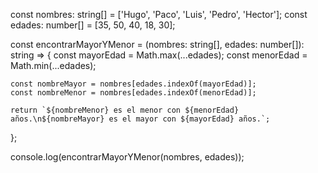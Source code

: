 



const nombres: string[] = ['Hugo', 'Paco', 'Luis', 'Pedro', 'Hector'];
const edades: number[] = [35, 50, 40, 18, 30];

const encontrarMayorYMenor = (nombres: string[], edades: number[]): string => {
    const mayorEdad = Math.max(...edades);
    const menorEdad = Math.min(...edades);

    const nombreMayor = nombres[edades.indexOf(mayorEdad)];
    const nombreMenor = nombres[edades.indexOf(menorEdad)];

    return `${nombreMenor} es el menor con ${menorEdad} años.\n${nombreMayor} es el mayor con ${mayorEdad} años.`;
};

console.log(encontrarMayorYMenor(nombres, edades));


